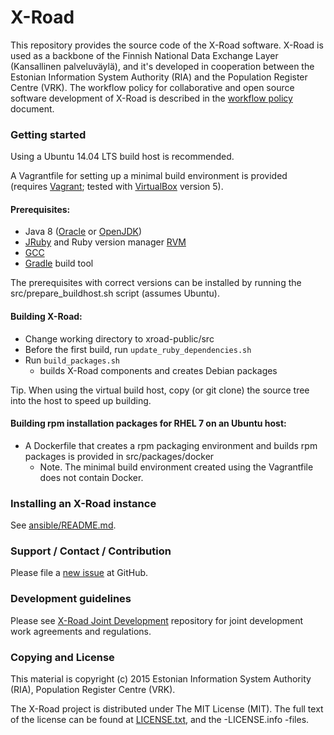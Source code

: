 # X-Road

This repository provides the source code of the X-Road software. X-Road is used as a backbone of the Finnish National Data Exchange Layer (Kansallinen palveluväylä), and it's developed in cooperation between the Estonian Information System Authority (RIA) and the Population Register Centre (VRK). The workflow policy for collaborative and open source software development of X-Road is described in the [workflow policy](WORKFLOW.md) document.

### Getting started

Using a Ubuntu 14.04 LTS build host is recommended.

A Vagrantfile for setting up a minimal build environment is provided (requires [Vagrant](https://www.vagrantup.com/); tested with [VirtualBox](https://www.virtualbox.org/) version 5).

#### Prerequisites:

- Java 8 ([Oracle](http://www.oracle.com/technetwork/java/javase/downloads/jdk8-downloads-2133151.html) or [OpenJDK](http://openjdk.java.net/projects/jdk8/))
- [JRuby](http://jruby.org) and Ruby version manager [RVM](https://rvm.io/)
- [GCC](gcc.gnu.org)
- [Gradle](http://gradle.org/) build tool

The prerequisites with correct versions can be installed by running the src/prepare_buildhost.sh script (assumes Ubuntu).

#### Building X-Road:

- Change working directory to xroad-public/src
- Before the first build, run `update_ruby_dependencies.sh`
- Run `build_packages.sh`
    - builds X-Road components and creates Debian packages

Tip. When using the virtual build host, copy (or git clone) the source tree into the host to speed up building.

#### Building rpm installation packages for RHEL 7 on an Ubuntu host:

- A Dockerfile that creates a rpm packaging environment and builds rpm packages is provided in src/packages/docker
    - Note. The minimal build environment created using the Vagrantfile does not contain Docker.

### Installing an X-Road instance

See [ansible/README.md](ansible/README.md).

### Support / Contact / Contribution

Please file a [new issue](https://github.com/vrk-kpa/xroad-public/issues) at GitHub.

### Development guidelines

Please see [X-Road Joint Development](https://github.com/vrk-kpa/xroad-joint-development) repository for joint development work agreements and regulations.

### Copying and License

This material is copyright (c) 2015 Estonian Information System Authority (RIA), Population Register Centre (VRK).

The X-Road project is distributed under The MIT License (MIT). The full text of the license can be found at [LICENSE.txt](LICENSE.txt), and the -LICENSE.info -files.
